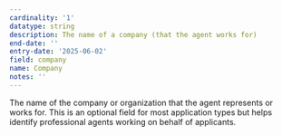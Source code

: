 ```yaml
---
cardinality: '1'
datatype: string
description: The name of a company (that the agent works for)
end-date: ''
entry-date: '2025-06-02'
field: company
name: Company
notes: ''
---
```


The name of the company or organization that the agent represents or works for. This is an optional field for most application types but helps identify professional agents working on behalf of applicants.